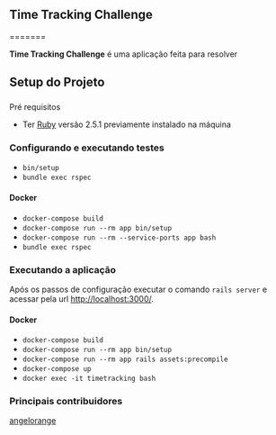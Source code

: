 ## Time Tracking Challenge

=======

**Time Tracking Challenge** é uma aplicação feita para resolver 


## Setup do Projeto

### 
Pré requisitos

 - Ter [Ruby](https://www.ruby-lang.org) versão 2.5.1 previamente instalado na máquina


### Configurando e executando testes

 - `bin/setup`
 - `bundle exec rspec`

#### Docker
 - `docker-compose build`
 - `docker-compose run --rm app bin/setup`
 - `docker-compose run --rm --service-ports app bash`
 - `bundle exec rspec`

### Executando a aplicação

Após os passos de configuração executar o comando `rails server` e acessar pela
url [http://localhost:3000/](http://localhost:3000/).

#### Docker

 - `docker-compose build`
 - `docker-compose run --rm app bin/setup`
 - `docker-compose run --rm app rails assets:precompile`
 - `docker-compose up`
 - `docker exec -it timetracking bash`


### Principais contribuidores
 
[angelorange](https://github.com/angelorange)
